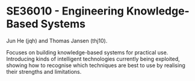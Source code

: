 SE36010 - Engineering Knowledge-Based Systems
=============================================

Jun He (jqh) and Thomas Jansen (thj10).

Focuses on building knowledge-based systems for practical use. Introducing kinds of intelligent technologies currently being exploited, showing how to recognise which techniques are best to use by realising their strengths and limitations.



